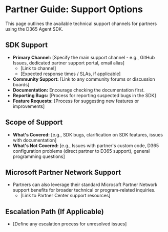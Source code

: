 # Partner Guide: Support Options

This page outlines the available technical support channels for partners using the D365 Agent SDK.

## SDK Support

*   **Primary Channel:** [Specify the main support channel - e.g., GitHub Issues, dedicated partner support portal, email alias]
    *   [Link to channel]
    *   [Expected response times / SLAs, if applicable]
*   **Community Support:** [Link to any community forums or discussion boards]
*   **Documentation:** Encourage checking the documentation first.
*   **Reporting Bugs:** [Process for reporting suspected bugs in the SDK]
*   **Feature Requests:** [Process for suggesting new features or improvements]

## Scope of Support

*   **What's Covered:** [e.g., SDK bugs, clarification on SDK features, issues with documentation]
*   **What's Not Covered:** [e.g., Issues with partner's custom code, D365 configuration problems (direct partner to D365 support), general programming questions]

## Microsoft Partner Network Support

*   Partners can also leverage their standard Microsoft Partner Network support benefits for broader technical or program-related inquiries.
    *   [Link to Partner Center support resources]

## Escalation Path (If Applicable)

*   [Define any escalation process for unresolved issues]
